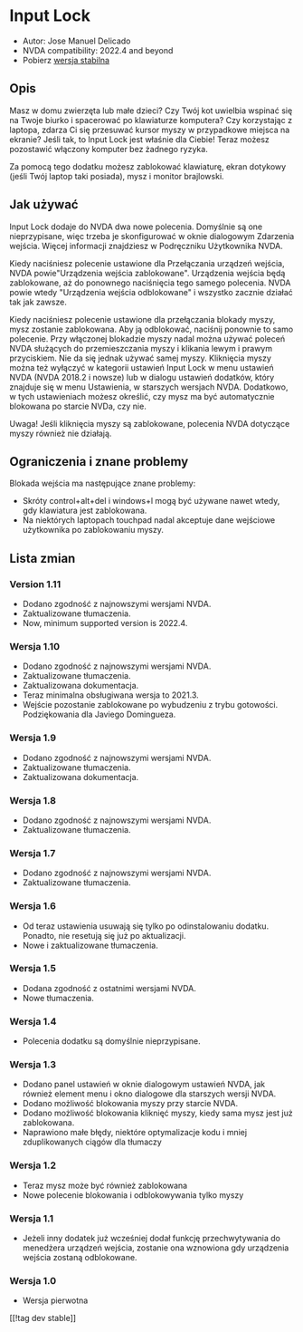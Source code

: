 # Input Lock #

* Autor: Jose Manuel Delicado
* NVDA compatibility: 2022.4 and beyond
* Pobierz [wersja stabilna][1]

## Opis

Masz w domu zwierzęta lub małe dzieci? Czy Twój kot uwielbia wspinać się na
Twoje biurko i spacerować po klawiaturze komputera? Czy korzystając z
laptopa, zdarza Ci się przesuwać kursor myszy w przypadkowe miejsca na
ekranie? Jeśli tak, to Input Lock jest właśnie dla Ciebie! Teraz możesz
pozostawić włączony komputer bez żadnego ryzyka.

Za pomocą tego dodatku możesz zablokować klawiaturę, ekran dotykowy (jeśli
Twój laptop taki posiada), mysz i monitor brajlowski.

## Jak używać

Input Lock dodaje do NVDA dwa nowe polecenia. Domyślnie są one
nieprzypisane, więc trzeba je skonfigurować w oknie dialogowym Zdarzenia
wejścia. Więcej informacji znajdziesz w Podręczniku Użytkownika NVDA.

Kiedy naciśniesz polecenie ustawione dla Przełączania urządzeń wejścia, NVDA
powie"Urządzenia wejścia zablokowane". Urządzenia wejścia będą zablokowane,
aż do ponownego naciśnięcia tego samego polecenia. NVDA powie wtedy
"Urządzenia wejścia odblokowane" i wszystko zacznie działać tak jak zawsze.

Kiedy naciśniesz polecenie ustawione dla przełączania blokady myszy, mysz
zostanie zablokowana. Aby ją odblokować, naciśnij ponownie to samo
polecenie. Przy włączonej blokadzie myszy nadal można używać poleceń NVDA
służących do przemieszczania myszy i klikania lewym i prawym
przyciskiem. Nie da się jednak używać samej myszy. Kliknięcia myszy można
też wyłączyć w kategorii ustawień Input Lock w menu ustawień NVDA (NVDA
2018.2 i nowsze) lub w dialogu ustawień dodatków, który znajduje się w menu
Ustawienia, w starszych wersjach NVDA. Dodatkowo, w tych ustawieniach możesz
określić, czy mysz ma być automatycznie blokowana po starcie NVDa, czy nie.

Uwaga! Jeśli kliknięcia myszy są zablokowane, polecenia NVDA dotyczące myszy
również nie działają.

## Ograniczenia i znane problemy

Blokada wejścia ma następujące znane problemy:

* Skróty control+alt+del i windows+l mogą być używane nawet wtedy, gdy
  klawiatura jest zablokowana.
* Na niektórych laptopach touchpad nadal akceptuje dane wejściowe
  użytkownika po zablokowaniu myszy.

## Lista zmian

### Version 1.11

* Dodano zgodność z najnowszymi wersjami NVDA.
* Zaktualizowane tłumaczenia.
* Now, minimum supported version is 2022.4.

### Wersja 1.10

* Dodano zgodność z najnowszymi wersjami NVDA.
* Zaktualizowane tłumaczenia.
* Zaktualizowana dokumentacja.
* Teraz minimalna obsługiwana wersja to 2021.3.
* Wejście pozostanie zablokowane po wybudzeniu z trybu
  gotowości. Podziękowania dla Javiego Domingueza.

### Wersja 1.9

* Dodano zgodność z najnowszymi wersjami NVDA.
* Zaktualizowane tłumaczenia.
* Zaktualizowana dokumentacja.

### Wersja 1.8

* Dodano zgodność z najnowszymi wersjami NVDA.
* Zaktualizowane tłumaczenia.

### Wersja 1.7

* Dodano zgodność z najnowszymi wersjami NVDA.
* Zaktualizowane tłumaczenia.

### Wersja 1.6

* Od teraz ustawienia usuwają się tylko po odinstalowaniu dodatku. Ponadto,
  nie resetują się już po aktualizacji.
* Nowe i zaktualizowane tłumaczenia.

### Wersja 1.5

* Dodana zgodność z ostatnimi wersjami NVDA.
* Nowe tłumaczenia.

### Wersja 1.4

* Polecenia dodatku są domyślnie nieprzypisane.

### Wersja 1.3

* Dodano panel ustawień w oknie dialogowym ustawień NVDA, jak również
  element menu i okno dialogowe dla starszych wersji NVDA.
* Dodano możliwość blokowania myszy przy starcie NVDA.
* Dodano możliwość blokowania kliknięć myszy, kiedy sama mysz jest już
  zablokowana.
* Naprawiono małe błędy, niektóre optymalizacje kodu i mniej zduplikowanych
  ciągów dla tłumaczy

### Wersja 1.2

* Teraz mysz może być również zablokowana
* Nowe polecenie blokowania i odblokowywania tylko myszy

### Wersja 1.1

* Jeżeli inny dodatek już wcześniej dodał funkcję przechwytywania do
  menedżera urządzeń wejścia, zostanie ona wznowiona gdy urządzenia wejścia
  zostaną odblokowane.

### Wersja 1.0

* Wersja pierwotna

[[!tag dev stable]]

[1]: https://addons.nvda-project.org/files/get.php?file=inputLock
